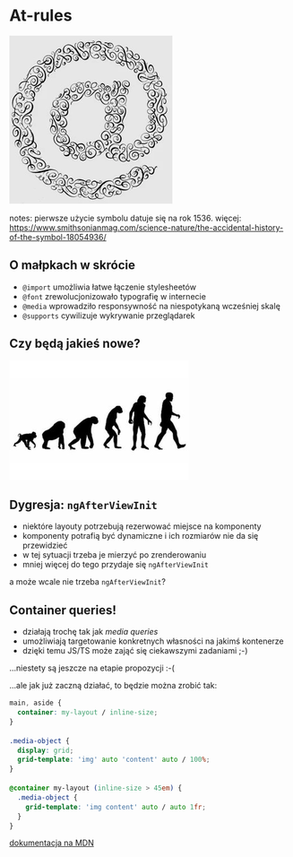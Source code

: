 <!-- .slide: data-background-color="#e7e7e7" -->
# At-rules

![Misternie zdobiony symbol @](gifs/at.png)

notes: pierwsze użycie symbolu datuje się na rok 1536.
więcej: https://www.smithsonianmag.com/science-nature/the-accidental-history-of-the-symbol-18054936/


## O małpkach w skrócie

 * <!-- .element: class="fragment fade-in" -->
   `@import` umożliwia łatwe łączenie stylesheetów
 * <!-- .element: class="fragment fade-in" -->
   `@font` zrewolucjonizowało typografię w internecie
 * <!-- .element: class="fragment fade-in" -->
   `@media` wprowadziło responsywność na niespotykaną wcześniej skalę
 * <!-- .element: class="fragment fade-in" -->
   `@supports` cywilizuje wykrywanie przeglądarek


<!-- .slide: data-background-color="#fff" -->
## Czy będą jakieś nowe?

![Sylwetki małp coraz bardziej wyprostowanych](gifs/ape-to-human.png)


## Dygresja: `ngAfterViewInit`

 * <!-- .element: class="fragment fade-in-then-semi-out" -->
   niektóre layouty potrzebują rezerwować miejsce na komponenty
 * <!-- .element: class="fragment fade-in-then-semi-out" -->
   komponenty potrafią być dynamiczne i ich rozmiarów nie da się przewidzieć
 * <!-- .element: class="fragment fade-in-then-semi-out" -->
   w tej sytuacji trzeba je mierzyć po zrenderowaniu
 * <!-- .element: class="fragment fade-in-then-semi-out" -->
   mniej więcej do tego przydaje się `ngAfterViewInit`


a może wcale nie trzeba `ngAfterViewInit`?


## Container queries!

 * <!-- .element: class="fragment fade-in" -->
   działają trochę tak jak _media queries_
 * <!-- .element: class="fragment fade-in" -->
   umożliwiają targetowanie konkretnych własności na jakimś kontenerze
 * <!-- .element: class="fragment fade-in" -->
   dzięki temu JS/TS może zająć się ciekawszymi zadaniami ;-)


...niestety są jeszcze na etapie propozycji :-(


...ale jak już zaczną działać, to będzie można zrobić tak:

```css
main, aside {
  container: my-layout / inline-size;
}

.media-object {
  display: grid;
  grid-template: 'img' auto 'content' auto / 100%;
}

@container my-layout (inline-size > 45em) {
  .media-object {
    grid-template: 'img content' auto / auto 1fr;
  }
}
```

[dokumentacja na MDN](https://developer.mozilla.org/en-US/docs/Web/CSS/CSS_Container_Queries)<!-- .element: class="fragment fade-in footnote" -->